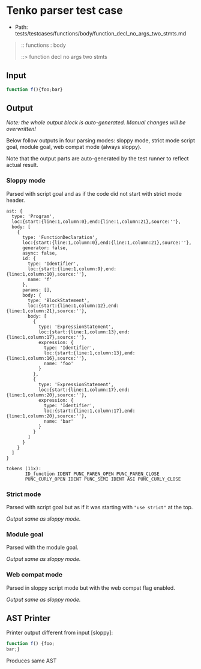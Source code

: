 # Tenko parser test case

- Path: tests/testcases/functions/body/function_decl_no_args_two_stmts.md

> :: functions : body
>
> ::> function decl no args two stmts

## Input

`````js
function f(){foo;bar}
`````

## Output

_Note: the whole output block is auto-generated. Manual changes will be overwritten!_

Below follow outputs in four parsing modes: sloppy mode, strict mode script goal, module goal, web compat mode (always sloppy).

Note that the output parts are auto-generated by the test runner to reflect actual result.

### Sloppy mode

Parsed with script goal and as if the code did not start with strict mode header.

`````
ast: {
  type: 'Program',
  loc:{start:{line:1,column:0},end:{line:1,column:21},source:''},
  body: [
    {
      type: 'FunctionDeclaration',
      loc:{start:{line:1,column:0},end:{line:1,column:21},source:''},
      generator: false,
      async: false,
      id: {
        type: 'Identifier',
        loc:{start:{line:1,column:9},end:{line:1,column:10},source:''},
        name: 'f'
      },
      params: [],
      body: {
        type: 'BlockStatement',
        loc:{start:{line:1,column:12},end:{line:1,column:21},source:''},
        body: [
          {
            type: 'ExpressionStatement',
            loc:{start:{line:1,column:13},end:{line:1,column:17},source:''},
            expression: {
              type: 'Identifier',
              loc:{start:{line:1,column:13},end:{line:1,column:16},source:''},
              name: 'foo'
            }
          },
          {
            type: 'ExpressionStatement',
            loc:{start:{line:1,column:17},end:{line:1,column:20},source:''},
            expression: {
              type: 'Identifier',
              loc:{start:{line:1,column:17},end:{line:1,column:20},source:''},
              name: 'bar'
            }
          }
        ]
      }
    }
  ]
}

tokens (11x):
       ID_function IDENT PUNC_PAREN_OPEN PUNC_PAREN_CLOSE
       PUNC_CURLY_OPEN IDENT PUNC_SEMI IDENT ASI PUNC_CURLY_CLOSE
`````

### Strict mode

Parsed with script goal but as if it was starting with `"use strict"` at the top.

_Output same as sloppy mode._

### Module goal

Parsed with the module goal.

_Output same as sloppy mode._

### Web compat mode

Parsed in sloppy script mode but with the web compat flag enabled.

_Output same as sloppy mode._

## AST Printer

Printer output different from input [sloppy]:

````js
function f() {foo;
bar;}
````

Produces same AST
